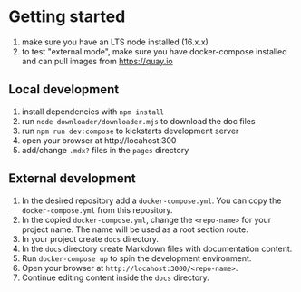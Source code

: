 # Getting started

1. make sure you have an LTS node installed (16.x.x)
2. to test "external mode", make sure you have docker-compose installed and can pull images from https://quay.io

## Local development

1. install dependencies with `npm install`
2. run `node downloader/downloader.mjs` to download the doc files
3. run `npm run dev:compose` to kickstarts development server
4. open your browser at http://locahost:300
5. add/change `.mdx?` files in the `pages` directory

## External development

1. In the desired repository add a `docker-compose.yml`. You can copy the `docker-compose.yml` from this repository.
2. In the copied `docker-compose.yml`, change the `<repo-name>` for your project name. The name will be used as a root section route.
3. In your project create `docs` directory.
4. In the `docs` directory create Markdown files with documentation content.
5. Run `docker-compose up` to spin the development environment.
6. Open your browser at `http://locahost:3000/<repo-name>`.
7. Continue editing content inside the `docs` directory.
